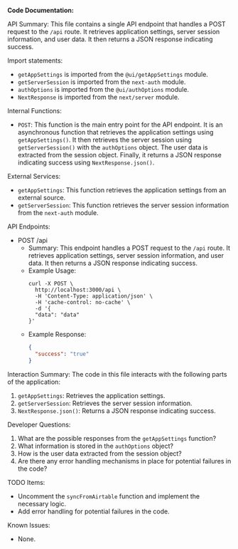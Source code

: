 **Code Documentation:**

API Summary:
This file contains a single API endpoint that handles a POST request to the `/api` route. It retrieves application settings, server session information, and user data. It then returns a JSON response indicating success.

Import statements:
- `getAppSettings` is imported from the `@ui/getAppSettings` module.
- `getServerSession` is imported from the `next-auth` module.
- `authOptions` is imported from the `@ui/authOptions` module.
- `NextResponse` is imported from the `next/server` module.

Internal Functions:
- `POST`: This function is the main entry point for the API endpoint. It is an asynchronous function that retrieves the application settings using `getAppSettings()`. It then retrieves the server session using `getServerSession()` with the `authOptions` object. The user data is extracted from the session object. Finally, it returns a JSON response indicating success using `NextResponse.json()`.

External Services:
- `getAppSettings`: This function retrieves the application settings from an external source.
- `getServerSession`: This function retrieves the server session information from the `next-auth` module.

API Endpoints:
- POST /api
  - Summary: This endpoint handles a POST request to the `/api` route. It retrieves application settings, server session information, and user data. It then returns a JSON response indicating success.
  - Example Usage:
    ```
    curl -X POST \
      http://localhost:3000/api \
      -H 'Content-Type: application/json' \
      -H 'cache-control: no-cache' \
      -d '{
      "data": "data"
    }'
    ```
  - Example Response:
    ```json
    {
      "success": "true"
    }
    ```

Interaction Summary:
The code in this file interacts with the following parts of the application:
1. `getAppSettings`: Retrieves the application settings.
2. `getServerSession`: Retrieves the server session information.
3. `NextResponse.json()`: Returns a JSON response indicating success.

Developer Questions:
1. What are the possible responses from the `getAppSettings` function?
2. What information is stored in the `authOptions` object?
3. How is the user data extracted from the session object?
4. Are there any error handling mechanisms in place for potential failures in the code?

TODO Items:
- Uncomment the `syncFromAirtable` function and implement the necessary logic.
- Add error handling for potential failures in the code.

Known Issues:
- None.